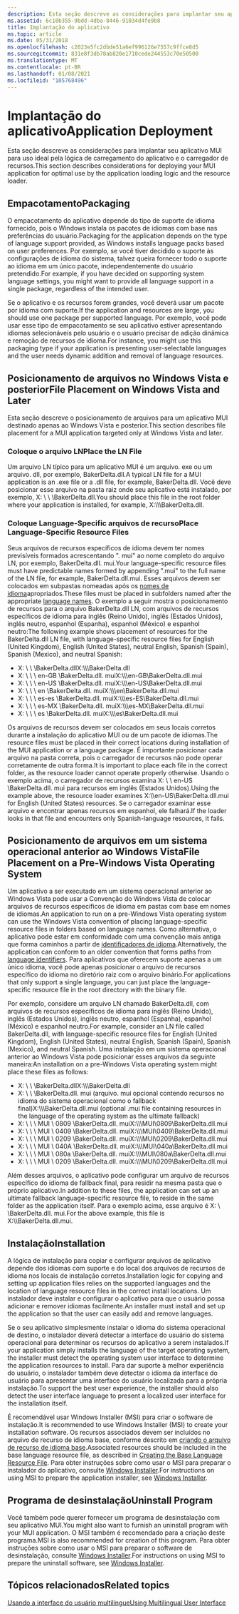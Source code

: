 ```yaml
---
description: Esta seção descreve as considerações para implantar seu aplicativo MUI para uso ideal pela lógica de carregamento do aplicativo e o carregador de recursos.
ms.assetid: 6c10b355-9bdd-4dba-8446-91034d4fe9b8
title: Implantação do aplicativo
ms.topic: article
ms.date: 05/31/2018
ms.openlocfilehash: c2023e5fc2dbde51a6ef996126e7557c9ffce8d5
ms.sourcegitcommit: 831e8f3db78ab820e1710cede244553c70e50500
ms.translationtype: MT
ms.contentlocale: pt-BR
ms.lasthandoff: 01/08/2021
ms.locfileid: "105768496"
---
```

# <a name="application-deployment"></a><span data-ttu-id="b31c2-103">Implantação do aplicativo</span><span class="sxs-lookup"><span data-stu-id="b31c2-103">Application Deployment</span></span>

<span data-ttu-id="b31c2-104">Esta seção descreve as considerações para implantar seu aplicativo MUI para uso ideal pela lógica de carregamento do aplicativo e o carregador de recursos.</span><span class="sxs-lookup"><span data-stu-id="b31c2-104">This section describes considerations for deploying your MUI application for optimal use by the application loading logic and the resource loader.</span></span>

## <a name="packaging"></a><span data-ttu-id="b31c2-105">Empacotamento</span><span class="sxs-lookup"><span data-stu-id="b31c2-105">Packaging</span></span>

<span data-ttu-id="b31c2-106">O empacotamento do aplicativo depende do tipo de suporte de idioma fornecido, pois o Windows instala os pacotes de idiomas com base nas preferências do usuário.</span><span class="sxs-lookup"><span data-stu-id="b31c2-106">Packaging for the application depends on the type of language support provided, as Windows installs language packs based on user preferences.</span></span> <span data-ttu-id="b31c2-107">Por exemplo, se você tiver decidido o suporte às configurações de idioma do sistema, talvez queira fornecer todo o suporte ao idioma em um único pacote, independentemente do usuário pretendido.</span><span class="sxs-lookup"><span data-stu-id="b31c2-107">For example, if you have decided on supporting system language settings, you might want to provide all language support in a single package, regardless of the intended user.</span></span>

<span data-ttu-id="b31c2-108">Se o aplicativo e os recursos forem grandes, você deverá usar um pacote por idioma com suporte.</span><span class="sxs-lookup"><span data-stu-id="b31c2-108">If the application and resources are large, you should use one package per supported language.</span></span> <span data-ttu-id="b31c2-109">Por exemplo, você pode usar esse tipo de empacotamento se seu aplicativo estiver apresentando idiomas selecionáveis pelo usuário e o usuário precisar de adição dinâmica e remoção de recursos de idioma.</span><span class="sxs-lookup"><span data-stu-id="b31c2-109">For instance, you might use this packaging type if your application is presenting user-selectable languages and the user needs dynamic addition and removal of language resources.</span></span>

## <a name="file-placement-on-windows-vista-and-later"></a><span data-ttu-id="b31c2-110">Posicionamento de arquivos no Windows Vista e posterior</span><span class="sxs-lookup"><span data-stu-id="b31c2-110">File Placement on Windows Vista and Later</span></span>

<span data-ttu-id="b31c2-111">Esta seção descreve o posicionamento de arquivos para um aplicativo MUI destinado apenas ao Windows Vista e posterior.</span><span class="sxs-lookup"><span data-stu-id="b31c2-111">This section describes file placement for a MUI application targeted only at Windows Vista and later.</span></span>

### <a name="place-the-ln-file"></a><span data-ttu-id="b31c2-112">Coloque o arquivo LN</span><span class="sxs-lookup"><span data-stu-id="b31c2-112">Place the LN File</span></span>

<span data-ttu-id="b31c2-113">Um arquivo LN típico para um aplicativo MUI é um arquivo. exe ou um arquivo. dll, por exemplo, BakerDelta.dll.</span><span class="sxs-lookup"><span data-stu-id="b31c2-113">A typical LN file for a MUI application is an .exe file or a .dll file, for example, BakerDelta.dll.</span></span> <span data-ttu-id="b31c2-114">Você deve posicionar esse arquivo na pasta raiz onde seu aplicativo está instalado, por exemplo, X: \\ \\ <somepath> \\BakerDelta.dll.</span><span class="sxs-lookup"><span data-stu-id="b31c2-114">You should place this file in the root folder where your application is installed, for example, X:\\\\<somepath>\\BakerDelta.dll.</span></span>

### <a name="place-language-specific-resource-files"></a><span data-ttu-id="b31c2-115">Coloque Language-Specific arquivos de recurso</span><span class="sxs-lookup"><span data-stu-id="b31c2-115">Place Language-Specific Resource Files</span></span>

<span data-ttu-id="b31c2-116">Seus arquivos de recursos específicos de idioma devem ter nomes previsíveis formados acrescentando ". mui" ao nome completo do arquivo LN, por exemplo, BakerDelta.dll. mui.</span><span class="sxs-lookup"><span data-stu-id="b31c2-116">Your language-specific resource files must have predictable names formed by appending ".mui" to the full name of the LN file, for example, BakerDelta.dll.mui.</span></span> <span data-ttu-id="b31c2-117">Esses arquivos devem ser colocados em subpastas nomeadas após os [nomes de idioma](language-names.md)apropriados.</span><span class="sxs-lookup"><span data-stu-id="b31c2-117">These files must be placed in subfolders named after the appropriate [language names](language-names.md).</span></span> <span data-ttu-id="b31c2-118">O exemplo a seguir mostra o posicionamento de recursos para o arquivo BakerDelta.dll LN, com arquivos de recursos específicos de idioma para inglês (Reino Unido), inglês (Estados Unidos), inglês neutro, espanhol (Espanha), espanhol (México) e espanhol neutro:</span><span class="sxs-lookup"><span data-stu-id="b31c2-118">The following example shows placement of resources for the BakerDelta.dll LN file, with language-specific resource files for English (United Kingdom), English (United States), neutral English, Spanish (Spain), Spanish (Mexico), and neutral Spanish:</span></span>

-   <span data-ttu-id="b31c2-119">X: \\ \\ <somepath> \\BakerDelta.dll</span><span class="sxs-lookup"><span data-stu-id="b31c2-119">X:\\\\<somepath>\\BakerDelta.dll</span></span>
-   <span data-ttu-id="b31c2-120">X: \\ \\ <somepath> \\ en-GB \\BakerDelta.dll. mui</span><span class="sxs-lookup"><span data-stu-id="b31c2-120">X:\\\\<somepath>\\en-GB\\BakerDelta.dll.mui</span></span>
-   <span data-ttu-id="b31c2-121">X: \\ \\ <somepath> \\ en-US \\BakerDelta.dll. mui</span><span class="sxs-lookup"><span data-stu-id="b31c2-121">X:\\\\<somepath>\\en-US\\BakerDelta.dll.mui</span></span>
-   <span data-ttu-id="b31c2-122">X: \\ \\ <somepath> \\ en \\BakerDelta.dll. mui</span><span class="sxs-lookup"><span data-stu-id="b31c2-122">X:\\\\<somepath>\\en\\BakerDelta.dll.mui</span></span>
-   <span data-ttu-id="b31c2-123">X: \\ \\ <somepath> \\ es-es \\BakerDelta.dll. mui</span><span class="sxs-lookup"><span data-stu-id="b31c2-123">X:\\\\<somepath>\\es-ES\\BakerDelta.dll.mui</span></span>
-   <span data-ttu-id="b31c2-124">X: \\ \\ <somepath> \\ es-MX \\BakerDelta.dll. mui</span><span class="sxs-lookup"><span data-stu-id="b31c2-124">X:\\\\<somepath>\\es-MX\\BakerDelta.dll.mui</span></span>
-   <span data-ttu-id="b31c2-125">X: \\ \\ <somepath> \\ es \\BakerDelta.dll. mui</span><span class="sxs-lookup"><span data-stu-id="b31c2-125">X:\\\\<somepath>\\es\\BakerDelta.dll.mui</span></span>

<span data-ttu-id="b31c2-126">Os arquivos de recursos devem ser colocados em seus locais corretos durante a instalação do aplicativo MUI ou de um pacote de idiomas.</span><span class="sxs-lookup"><span data-stu-id="b31c2-126">The resource files must be placed in their correct locations during installation of the MUI application or a language package.</span></span> <span data-ttu-id="b31c2-127">É importante posicionar cada arquivo na pasta correta, pois o carregador de recursos não pode operar corretamente de outra forma.</span><span class="sxs-lookup"><span data-stu-id="b31c2-127">It is important to place each file in the correct folder, as the resource loader cannot operate properly otherwise.</span></span> <span data-ttu-id="b31c2-128">Usando o exemplo acima, o carregador de recursos examina X: \\ <somepath> \\ en-US \\BakerDelta.dll. mui para recursos em inglês (Estados Unidos).</span><span class="sxs-lookup"><span data-stu-id="b31c2-128">Using the example above, the resource loader examines X:\\<somepath>\\en-US\\BakerDelta.dll.mui for English (United States) resources.</span></span> <span data-ttu-id="b31c2-129">Se o carregador examinar esse arquivo e encontrar apenas recursos em espanhol, ele falhará.</span><span class="sxs-lookup"><span data-stu-id="b31c2-129">If the loader looks in that file and encounters only Spanish-language resources, it fails.</span></span>

## <a name="file-placement-on-a-pre-windows-vista-operating-system"></a><span data-ttu-id="b31c2-130">Posicionamento de arquivos em um sistema operacional anterior ao Windows Vista</span><span class="sxs-lookup"><span data-stu-id="b31c2-130">File Placement on a Pre-Windows Vista Operating System</span></span>

<span data-ttu-id="b31c2-131">Um aplicativo a ser executado em um sistema operacional anterior ao Windows Vista pode usar a Convenção do Windows Vista de colocar arquivos de recursos específicos de idioma em pastas com base em nomes de idiomas.</span><span class="sxs-lookup"><span data-stu-id="b31c2-131">An application to run on a pre-Windows Vista operating system can use the Windows Vista convention of placing language-specific resource files in folders based on language names.</span></span> <span data-ttu-id="b31c2-132">Como alternativa, o aplicativo pode estar em conformidade com uma convenção mais antiga que forma caminhos a partir de [identificadores de idioma](language-identifiers.md).</span><span class="sxs-lookup"><span data-stu-id="b31c2-132">Alternatively, the application can conform to an older convention that forms paths from [language identifiers](language-identifiers.md).</span></span> <span data-ttu-id="b31c2-133">Para aplicativos que oferecem suporte apenas a um único idioma, você pode apenas posicionar o arquivo de recursos específico do idioma no diretório raiz com o arquivo binário.</span><span class="sxs-lookup"><span data-stu-id="b31c2-133">For applications that only support a single language, you can just place the language-specific resource file in the root directory with the binary file.</span></span>

<span data-ttu-id="b31c2-134">Por exemplo, considere um arquivo LN chamado BakerDelta.dll, com arquivos de recursos específicos de idioma para inglês (Reino Unido), inglês (Estados Unidos), inglês neutro, espanhol (Espanha), espanhol (México) e espanhol neutro.</span><span class="sxs-lookup"><span data-stu-id="b31c2-134">For example, consider an LN file called BakerDelta.dll, with language-specific resource files for English (United Kingdom), English (United States), neutral English, Spanish (Spain), Spanish (Mexico), and neutral Spanish.</span></span> <span data-ttu-id="b31c2-135">Uma instalação em um sistema operacional anterior ao Windows Vista pode posicionar esses arquivos da seguinte maneira:</span><span class="sxs-lookup"><span data-stu-id="b31c2-135">An installation on a pre-Windows Vista operating system might place these files as follows:</span></span>

-   <span data-ttu-id="b31c2-136">X: \\ \\ <somepath> \\BakerDelta.dll</span><span class="sxs-lookup"><span data-stu-id="b31c2-136">X:\\\\<somepath>\\BakerDelta.dll</span></span>
-   <span data-ttu-id="b31c2-137">X: \\ \\ <somepath> \\BakerDelta.dll. mui (arquivo. mui opcional contendo recursos no idioma do sistema operacional como o fallback final)</span><span class="sxs-lookup"><span data-stu-id="b31c2-137">X:\\\\<somepath>\\BakerDelta.dll.mui (optional .mui file containing resources in the language of the operating system as the ultimate fallback)</span></span>
-   <span data-ttu-id="b31c2-138">X: \\ \\ <somepath> \\ MUI \\ 0809 \\BakerDelta.dll. mui</span><span class="sxs-lookup"><span data-stu-id="b31c2-138">X:\\\\<somepath>\\MUI\\0809\\BakerDelta.dll.mui</span></span>
-   <span data-ttu-id="b31c2-139">X: \\ \\ <somepath> \\ MUI \\ 0409 \\BakerDelta.dll. mui</span><span class="sxs-lookup"><span data-stu-id="b31c2-139">X:\\\\<somepath>\\MUI\\0409\\BakerDelta.dll.mui</span></span>
-   <span data-ttu-id="b31c2-140">X: \\ \\ <somepath> \\ MUI \\ 0209 \\BakerDelta.dll. mui</span><span class="sxs-lookup"><span data-stu-id="b31c2-140">X:\\\\<somepath>\\MUI\\0209\\BakerDelta.dll.mui</span></span>
-   <span data-ttu-id="b31c2-141">X: \\ \\ <somepath> \\ MUI \\ 040A \\BakerDelta.dll. mui</span><span class="sxs-lookup"><span data-stu-id="b31c2-141">X:\\\\<somepath>\\MUI\\040a\\BakerDelta.dll.mui</span></span>
-   <span data-ttu-id="b31c2-142">X: \\ \\ <somepath> \\ MUI \\ 080a \\BakerDelta.dll. mui</span><span class="sxs-lookup"><span data-stu-id="b31c2-142">X:\\\\<somepath>\\MUI\\080a\\BakerDelta.dll.mui</span></span>
-   <span data-ttu-id="b31c2-143">X: \\ \\ <somepath> \\ MUI \\ 0209 \\BakerDelta.dll. mui</span><span class="sxs-lookup"><span data-stu-id="b31c2-143">X:\\\\<somepath>\\MUI\\0209\\BakerDelta.dll.mui</span></span>

<span data-ttu-id="b31c2-144">Além desses arquivos, o aplicativo pode configurar um arquivo de recursos específico do idioma de fallback final, para residir na mesma pasta que o próprio aplicativo.</span><span class="sxs-lookup"><span data-stu-id="b31c2-144">In addition to these files, the application can set up an ultimate fallback language-specific resource file, to reside in the same folder as the application itself.</span></span> <span data-ttu-id="b31c2-145">Para o exemplo acima, esse arquivo é X: \\ <somepath> \\BakerDelta.dll. mui.</span><span class="sxs-lookup"><span data-stu-id="b31c2-145">For the above example, this file is X:\\<somepath>\\BakerDelta.dll.mui.</span></span>

## <a name="installation"></a><span data-ttu-id="b31c2-146">Instalação</span><span class="sxs-lookup"><span data-stu-id="b31c2-146">Installation</span></span>

<span data-ttu-id="b31c2-147">A lógica de instalação para copiar e configurar arquivos de aplicativo depende dos idiomas com suporte e do local dos arquivos de recursos de idioma nos locais de instalação corretos.</span><span class="sxs-lookup"><span data-stu-id="b31c2-147">Installation logic for copying and setting up application files relies on the supported languages and the location of language resource files in the correct install locations.</span></span> <span data-ttu-id="b31c2-148">Um instalador deve instalar e configurar o aplicativo para que o usuário possa adicionar e remover idiomas facilmente.</span><span class="sxs-lookup"><span data-stu-id="b31c2-148">An installer must install and set up the application so that the user can easily add and remove languages.</span></span>

<span data-ttu-id="b31c2-149">Se o seu aplicativo simplesmente instalar o idioma do sistema operacional de destino, o instalador deverá detectar a interface do usuário do sistema operacional para determinar os recursos do aplicativo a serem instalados.</span><span class="sxs-lookup"><span data-stu-id="b31c2-149">If your application simply installs the language of the target operating system, the installer must detect the operating system user interface to determine the application resources to install.</span></span> <span data-ttu-id="b31c2-150">Para dar suporte à melhor experiência do usuário, o instalador também deve detectar o idioma da interface do usuário para apresentar uma interface do usuário localizada para a própria instalação.</span><span class="sxs-lookup"><span data-stu-id="b31c2-150">To support the best user experience, the installer should also detect the user interface language to present a localized user interface for the installation itself.</span></span>

<span data-ttu-id="b31c2-151">É recomendável usar Windows Installer (MSI) para criar o software de instalação.</span><span class="sxs-lookup"><span data-stu-id="b31c2-151">It is recommended to use Windows Installer (MSI) to create your installation software.</span></span> <span data-ttu-id="b31c2-152">Os recursos associados devem ser incluídos no arquivo de recurso de idioma base, conforme descrito em [criando o arquivo de recurso de idioma base](creating-the-base-language-resource-file.md).</span><span class="sxs-lookup"><span data-stu-id="b31c2-152">Associated resources should be included in the base language resource file, as described in [Creating the Base Language Resource File](creating-the-base-language-resource-file.md).</span></span> <span data-ttu-id="b31c2-153">Para obter instruções sobre como usar o MSI para preparar o instalador do aplicativo, consulte [Windows Installer](../msi/windows-installer-portal.md).</span><span class="sxs-lookup"><span data-stu-id="b31c2-153">For instructions on using MSI to prepare the application installer, see [Windows Installer](../msi/windows-installer-portal.md).</span></span>

## <a name="uninstall-program"></a><span data-ttu-id="b31c2-154">Programa de desinstalação</span><span class="sxs-lookup"><span data-stu-id="b31c2-154">Uninstall Program</span></span>

<span data-ttu-id="b31c2-155">Você também pode querer fornecer um programa de desinstalação com seu aplicativo MUI.</span><span class="sxs-lookup"><span data-stu-id="b31c2-155">You might also want to furnish an uninstall program with your MUI application.</span></span> <span data-ttu-id="b31c2-156">O MSI também é recomendado para a criação deste programa.</span><span class="sxs-lookup"><span data-stu-id="b31c2-156">MSI is also recommended for creation of this program.</span></span> <span data-ttu-id="b31c2-157">Para obter instruções sobre como usar o MSI para preparar o software de desinstalação, consulte [Windows Installer](../msi/windows-installer-portal.md).</span><span class="sxs-lookup"><span data-stu-id="b31c2-157">For instructions on using MSI to prepare the uninstall software, see [Windows Installer](../msi/windows-installer-portal.md).</span></span>

## <a name="related-topics"></a><span data-ttu-id="b31c2-158">Tópicos relacionados</span><span class="sxs-lookup"><span data-stu-id="b31c2-158">Related topics</span></span>

<dl> <dt>

[<span data-ttu-id="b31c2-159">Usando a interface do usuário multilíngue</span><span class="sxs-lookup"><span data-stu-id="b31c2-159">Using Multilingual User Interface</span></span>](using-multilingual-user-interface.md)
</dt> </dl>

 

 
